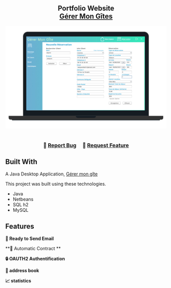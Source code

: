 <h2 align="center">
  Portfolio Website<br/>
  <a href="https://www.gerer-mon-gite.com/" target="_blank">Gérer Mon Gîtes</a>
</h2>
<div align="center">
  <img alt="Demo" src="./Images/gerer-mon-gite.png" />
</div>

<br/>



<h3 align="center">
    🔹
    <a href="https://github.com/Daviddaill/Booking-Management-System/issues">Report Bug</a> &nbsp; &nbsp;
    🔹
    <a href="https://github.com/Daviddaill/Booking-Management-System/issues">Request Feature</a>
</h3>



## Built With

A Java Desktop Application, <a href="https://www.gerer-mon-gite.com/" target="_blank">Gérer mon gîte</a> <br/>

This project was built using these technologies.

- Java
- Netbeans
- SQL h2
- MySQL


## Features

**📧 Ready to Send Email**

**📄 Automatic Contract **

**🔒 OAUTH2 Authentification**

**📖 address book**

**📈 statistics**









